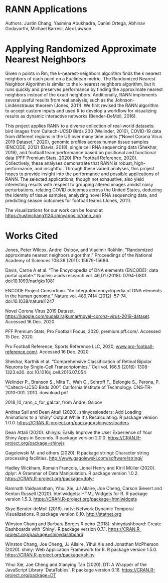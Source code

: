 # RANN Applications
Authors: Justin Chang, Yasmina Abukhadra, Daniel Ortega, Abhinav Godavarthi, Michael Barresi, Alex Lawson

# Applying Randomized Approximate Nearest Neighbors

Given n points in Rm, the k-nearest-neighbors algorithm finds the k nearest neighbors of each point on a Euclidean metric. The Randomized Nearest Neighbor Algorithm is similar to the k-nearest neighbors algorithm, but it runs quickly and preserves performance by finding the approximate nearest neighbors instead of the exact neighbors. Additionally, RANN implements several useful results from real analysis, such as the Johnson-Lindenstrauss theorem (Jones, 2011). We first revised the RANN algorithm to accept custom inputs and used R to develop a workflow for visualizing results as dynamic interactive networks (Bender-DeMoll, 2016). 

This project applies RANN to a diverse collection of real-world datasets: bird images from Caltech-UCSD Birds 200 (Welinder, 2010), COVID-19 data from different regions in the US over many time points (“Novel Corona Virus 2019 Dataset," 2020), genomic profiles across human tissue samples (ENCODE, 2012) (Davis, 2018), single cell RNA sequencing data (Shekhar, 2016), and football team performance based on positional and functional data (PFF Premium Stats, 2020) (Pro Football Reference, 2020). Collectively, these analyses demonstrate that RANN is robust, high-performance, and insightful. Through these varied analyses, this project hopes to provide insight into the performance and possible applications of RANN. The selected applications, though not exhaustive, also yield interesting results with respect to grouping altered images amidst noisy perturbations, relating COVID outcomes across the United States, deducing the identity of tissue samples, analyzing novel RNA sequencing data, and predicting season outcomes for football teams (Jones, 2011).

The visualizations for our work can be found at https://justinchang1124.shinyapps.io/rann_app

# Works Cited

Jones, Peter Wilcox, Andrei Osipov, and Vladimir Rokhlin. "Randomized approximate nearest neighbors algorithm." Proceedings of the National Academy of Sciences 108.38 (2011): 15679-15686.

Davis, Carrie A et al. “The Encyclopedia of DNA elements (ENCODE): data portal update.” Nucleic acids research vol. 46,D1 (2018): D794-D801. doi:10.1093/nar/gkx1081

ENCODE Project Consortium. “An integrated encyclopedia of DNA elements in the human genome.” Nature vol. 489,7414 (2012): 57-74. doi:10.1038/nature11247

Novel Corona Virus 2019 Dataset. https://kaggle.com/sudalairajkumar/novel-corona-virus-2019-dataset. Accessed 16 Dec. 2020.

PFF Premium Stats, Pro Football Focus, 2020, premium.pff.com/. Accessed 15 Dec. 2020. 

Pro Football Reference, Sports Reference LLC, 2020, www.pro-football-reference.com/. Accessed 16 Dec. 2020. 

Shekhar, Karthik et al. “Comprehensive Classification of Retinal Bipolar Neurons by Single-Cell Transcriptomics.” Cell vol. 166,5 (2016): 1308-1323.e30. doi:10.1016/j.cell.2016.07.054

Welinder P., Branson S., Mita T., Wah C., Schroff F., Belongie S., Perona, P. “Caltech-UCSD Birds 200”. California Institute of Technology. CNS-TR-2010-001. 2010. download pdf

2018_10_rann_c_for_gal.tar, from Andrei Osipov

Andras Sali and Dean Attali (2020). shinycssloaders: Add Loading Animations to a
'shiny' Output While It's Recalculating. R package version 1.0.0.
https://CRAN.R-project.org/package=shinycssloaders

Dean Attali (2020). shinyjs: Easily Improve the User Experience of Your Shiny Apps
in Seconds. R package version 2.0.0. https://CRAN.R-project.org/package=shinyjs

Gagolewski M. and others (2020). R package stringi: Character string processing
facilities. http://www.gagolewski.com/software/stringi/

Hadley Wickham, Romain François, Lionel Henry and Kirill Müller (2020). dplyr: A
Grammar of Data Manipulation. R package version 1.0.2.
https://CRAN.R-project.org/package=dplyr

Ramnath Vaidyanathan, Yihui Xie, JJ Allaire, Joe Cheng, Carson Sievert and Kenton
Russell (2020). htmlwidgets: HTML Widgets for R. R package version 1.5.3.
https://CRAN.R-project.org/package=htmlwidgets

Skye Bender-deMoll (2016). ndtv: Network Dynamic Temporal Visualizations. R package version 0.10. http://statnet.org

Winston Chang and Barbara Borges Ribeiro (2018). shinydashboard: Create Dashboards
with 'Shiny'. R package version 0.7.1.
https://CRAN.R-project.org/package=shinydashboard

Winston Chang, Joe Cheng, JJ Allaire, Yihui Xie and Jonathan McPherson (2020).
shiny: Web Application Framework for R. R package version 1.5.0.
https://CRAN.R-project.org/package=shiny

Yihui Xie, Joe Cheng and Xianying Tan (2020). DT: A Wrapper of the JavaScript
Library 'DataTables'. R package version 0.16.
https://CRAN.R-project.org/package=DT
